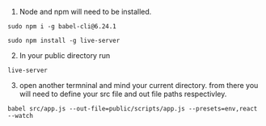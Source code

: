 1. Node and npm will need to be installed.
```
sudo npm i -g babel-cli@6.24.1
```
```
sudo npm install -g live-server
```
2. In your public directory run 
```
live-server
```
3. open another termninal and mind your current directory. from there you will need to define your src file and out
file paths respectivley.
```
babel src/app.js --out-file=public/scripts/app.js --presets=env,react --watch
```
